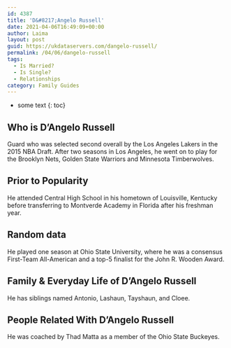 ```yaml
---
id: 4387
title: 'D&#8217;Angelo Russell'
date: 2021-04-06T16:49:09+00:00
author: Laima
layout: post
guid: https://ukdataservers.com/dangelo-russell/
permalink: /04/06/dangelo-russell
tags:
  - Is Married?
  - Is Single?
  - Relationships
category: Family Guides
---
```


* some text
{: toc}


## Who is D&#8217;Angelo Russell
                  
                  
                  
Guard who was selected second overall by the Los Angeles Lakers in the 2015 NBA Draft. After two seasons in Los Angeles, he went on to play for the Brooklyn Nets, Golden State Warriors and Minnesota Timberwolves. 
                  
              
            
              
            
                
                
                
## Prior to Popularity
                  
                  
                  
He attended Central High School in his hometown of Louisville, Kentucky before transferring to Montverde Academy in Florida after his freshman year. 
                  
              
            
              
            
                
                
                
## Random data
                  
                  
                  
He played one season at Ohio State University, where he was a consensus First-Team All-American and a top-5 finalist for the John R. Wooden Award. 
                  
              
            
              
            
                
                
                
## Family & Everyday Life of D&#8217;Angelo Russell
                  
                  
                  
He has siblings named Antonio, Lashaun, Tayshaun, and Cloee. 
                  
              
            
              
            
                
                
                
## People Related With D&#8217;Angelo Russell
                  
                  
                  
He was coached by Thad Matta as a member of the Ohio State Buckeyes. 
                  
              
            
              
            
                
              
            
              
              
            
            
              
            
          
          
          